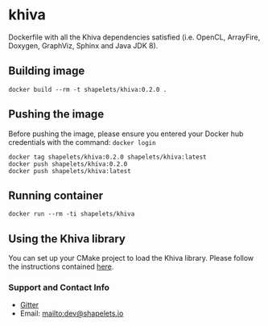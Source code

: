 # khiva

Dockerfile with all the Khiva dependencies satisfied (i.e. OpenCL, ArrayFire, Doxygen, GraphViz, Sphinx and Java JDK 8).


## Building image

```
docker build --rm -t shapelets/khiva:0.2.0 .
```

## Pushing the image

Before pushing the image, please ensure you entered your Docker hub credentials with the command: `docker login`

```
docker tag shapelets/khiva:0.2.0 shapelets/khiva:latest
docker push shapelets/khiva:0.2.0
docker push shapelets/khiva:latest
```

## Running container

```
docker run --rm -ti shapelets/khiva
```

## Using the Khiva library

You can set up your CMake project to load the Khiva library. Please follow the instructions contained [here](https://khiva.readthedocs.io/en/latest/cmake.html).


### Support and Contact Info

* [Gitter](https://gitter.im/shapelets-io/khiva?source=orgpage)
* Email: <mailto:dev@shapelets.io>